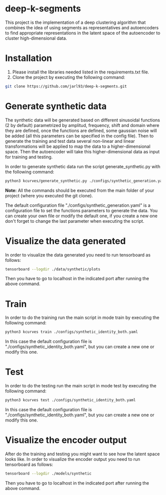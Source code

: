 # deep-k-segments
This project is the implementation of a deep clustering algorithm that combines the idea of using segments as representatives and autoencoders to find appropriate representations in the latent space of the autoencoder to cluster high-dimensional data.

# Installation
1. Please install the libraries needed listed in the requirements.txt file.
2. Clone the project by executing the following command:

```bash
git clone https://github.com/jarl93/deep-k-segments.git
```

# Generate synthetic data

The synthetic data will be generated based on different sinusoidal functions (2 by default) parametrized by amplitud, frequency, shift and domain where they are defined, once the functions are defined, some gaussian noise will be added (all this parameters can be specified in the config file). 
Then to generate the training and test data several non-linear and linear transformations will be applied to map the data to a higher-dimensional space. Then the autoencoder will take this higher-dimensional data as input for training and testing.

In order to generate synthetic data run the script generate_synthetic.py with the following command:

```bash
python3 kcurves/generate_synthetic.py ./configs/synthetic_generation.yaml
```

**Note:** All the commands should be executed from the main folder of your project (where you executed the git clone).

The default configuration file "./configs/synthetic_generation.yaml" is a configuration file to set the functions parameters to generate the data. You can create your own file or modify the default one, if you create a new one don't forget to change the last parameter when executing the script.


# Visualize the data generated

In order to visualize the data generated you need to run tensorboard as follows:
```bash
tensorboard --logdir ./data/synthetic/plots
```
Then you have to go to localhost in the indicated port after running the above command.

# Train
In order to do the training run the main script in mode train by executing the following command:

```bash
python3 kcurves train ./configs/synthetic_identity_both.yaml
```

In this case the default configuration file is "./configs/synthetic_identity_both.yaml", but you can create a new one or modify this one.

# Test

In order to do the testing run the main script in mode test by executing the following command:

```bash
python3 kcurves test ./configs/synthetic_identity_both.yaml  
```

In this case the default configuration file is "./configs/synthetic_identity_both.yaml", but you can create a new one or modify this one.


# Visualize the encoder output
After do the training and testing you might want to see how the latent space looks like. In order to visualize the encoder output you need to run tensorboard as follows:

```bash
tensorboard --logdir ./models/synthetic
```

Then you have to go to localhost in the indicated port after running the above command.








